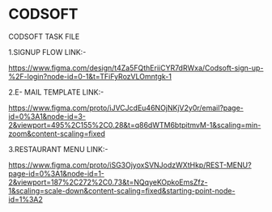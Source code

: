 # CODSOFT
CODSOFT TASK FILE

1.SIGNUP FLOW LINK:-

https://www.figma.com/design/t4Za5FQthEriiCYR7dRWxa/Codsoft-sign-up-%2F-login?node-id=0-1&t=TFiFyRozVLOmntgk-1

2.E- MAIL TEMPLATE LINK:-


https://www.figma.com/proto/iJVCJcdEu46NOjNKjV2y0r/email?page-id=0%3A1&node-id=3-2&viewport=495%2C155%2C0.28&t=q86dWTM6btpitmvM-1&scaling=min-zoom&content-scaling=fixed

3.RESTAURANT MENU LINK:-

https://www.figma.com/proto/iSG3OjyoxSVNJodzWXtHkp/REST-MENU?page-id=0%3A1&node-id=1-2&viewport=187%2C272%2C0.73&t=NQqyeKOpkoEmsZfz-1&scaling=scale-down&content-scaling=fixed&starting-point-node-id=1%3A2
